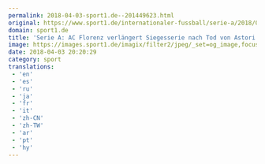```yaml
---
permalink: 2018-04-03-sport1.de--201449623.html
original: https://www.sport1.de/internationaler-fussball/serie-a/2018/04/serie-a-ac-florenz-verlaengert-siegersserie-nach-tod-von-astori
domain: sport1.de
title: 'Serie A: AC Florenz verlängert Siegesserie nach Tod von Astori'
image: https://images.sport1.de/imagix/filter2/jpeg/_set=og_image,focus=48x46/imagix/547aaa0d-377a-11e8-87b1-f80f41fc63ce
date: 2018-04-03 20:20:29
category: sport
translations: 
 - 'en'
 - 'es'
 - 'ru'
 - 'ja'
 - 'fr'
 - 'it'
 - 'zh-CN'
 - 'zh-TW'
 - 'ar'
 - 'pt'
 - 'hy'
---
```


